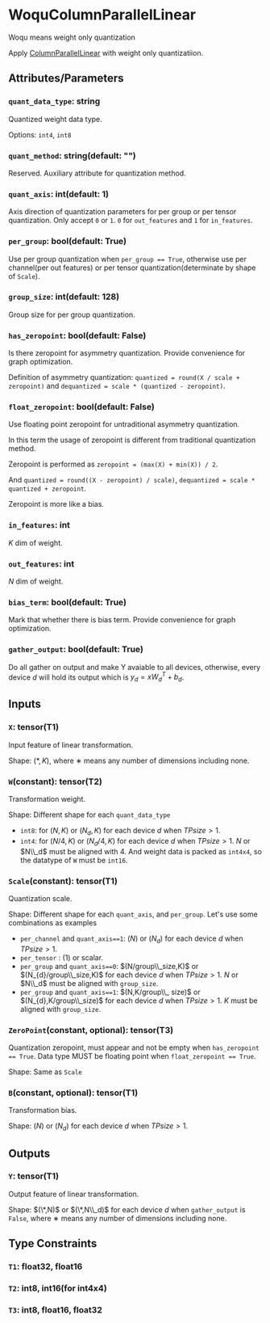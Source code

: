 # WoquColumnParallelLinear

Woqu means weight only quantization

Apply [ColumnParallelLinear](./ColumnParallelLinear.md) with weight only quantizatiion.

## Attributes/Parameters

### `quant_data_type`: string

Quantized weight data type.

Options: `int4`, `int8`

### `quant_method`: string(default: "")

Reserved. Auxiliary attribute for quantization method.

### `quant_axis`: int(default: 1)

Axis direction of quantization parameters for per group or per tensor quantization. Only accept `0` or `1`. `0` for `out_features` and `1` for `in_features`. 

### `per_group`: bool(default: True)

Use per group quantization when `per_group == True`, otherwise use per channel(per out features) or per tensor quantization(determinate by shape of `Scale`).

### `group_size`: int(default: 128)

Group size for per group quantization.

### `has_zeropoint`: bool(default: False)

Is there zeropoint for asymmetry quantization. Provide convenience for graph optimization.

Definition of asymmetry quantization: `quantized = round(X / scale + zeropoint)` and `dequantized = scale * (quantized - zeropoint)`.

### `float_zeropoint`: bool(default: False)

Use floating point zeropoint for untraditional asymmetry quantization.

In this term the usage of zeropoint is different from traditional quantization method.

Zeropoint is performed as `zeropoint = (max(X) + min(X)) / 2`.

And `quantized = round((X - zeropoint) / scale)`, `dequantized = scale * quantized + zeropoint`.

Zeropoint is more like a bias.

### `in_features`: int

$K$ dim of weight.

### `out_features`: int

$N$ dim of weight.

### `bias_term`: bool(default: True)

Mark that whether there is bias term. Provide convenience for graph optimization.

### `gather_output`: bool(default: True)

Do all gather on output and make Y avaiable to all devices, otherwise, every device $d$ will hold its output which is $y_d = xW_d^T+b_d$.

## Inputs

### `X`: tensor(T1)

Input feature of linear transformation.

Shape: $(*,K)$, where $∗$ means any number of dimensions including none.

### `W`(constant): tensor(T2)

Transformation weight.

Shape: Different shape for each `quant_data_type`

- `int8`: for $(N,K)$ or $(N_d,K)$ for each device $d$ when $TPsize > 1$.
- `int4`: for $(N/4,K)$ or $(N_{d}/4,K)$ for each device $d$ when $TPsize > 1$. $N$ or $N\\_d$ must be aligned with 4. And weight data is packed as `int4x4`, so the datatype of `W` must be `int16`.

### `Scale`(constant): tensor(T1)

Quantization scale.

Shape: Different shape for each `quant_axis`, and `per_group`. Let's use some combinations as examples

- `per_channel` and `quant_axis==1`: $(N)$ or $(N_d)$ for each device $d$ when $TPsize > 1$.
- `per_tensor` : $(1)$ or scalar.
- `per_group` and `quant_axis==0`: $(N/group\\_size,K)$ or $(N_{d}/group\\_size,K)$ for each device $d$ when $TPsize > 1$. $N$ or $N\\_d$ must be aligned with `group_size`.
- `per_group` and `quant_axis==1`: $(N,K/group\\_ size)$ or $(N_{d},K/group\\_size)$ for each device $d$ when $TPsize > 1$. $K$ must be aligned with `group_size`.

### `ZeroPoint`(constant, optional): tensor(T3)

Quantization zeropoint, must appear and not be empty when `has_zeropoint == True`. Data type MUST be floating point when `float_zeropoint == True`.

Shape: Same as `Scale`

### `B`(constant, optional): tensor(T1)

Transformation bias.

Shape: $(N)$ or $(N_d)$ for each device $d$ when $TPsize > 1$. 

## Outputs

### `Y`: tensor(T1)

Output feature of linear transformation.

Shape: $(\*,N)$ or $(\*,N\\_d)$ for each device $d$ when `gather_output` is `False`, where $∗$ means any number of dimensions including none.

## Type Constraints

### `T1`: float32, float16

### `T2`: int8, int16(for int4x4)

### `T3`: int8, float16, float32
